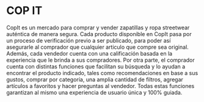 # COP IT
 CopIt es un mercado para comprar y vender zapatillas y ropa streetwear auténtica de manera segura.  Cada producto disponible en CopIt pasa por un proceso de verificación previo a ser publicado, para poder así asegurarle al comprador que cualquier articulo que compre sea original. Además, cada vendedor cuenta con una calificación basada en la experiencia que le brinda a sus compradores. Por otra parte, el comprador cuenta con distintas funciones que facilitan su búsqueda y lo ayudan a encontrar el producto indicado, tales como recomendaciones en base a sus gustos, comprar por categoría, una amplia cantidad de filtros, agregar artículos a favoritos y hacer preguntas al vendedor. Todas estas funciones garantizan al mismo una experiencia de usuario única y 100% guiada. 
